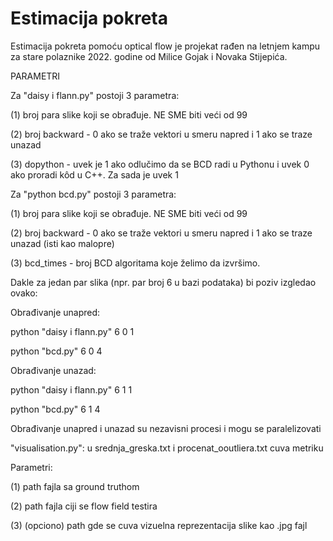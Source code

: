 # Estimacija pokreta
Estimacija pokreta pomoću optical flow je projekat rađen na letnjem kampu za stare polaznike 2022. godine od Milice Gojak i Novaka Stijepića.

PARAMETRI

Za "daisy i flann.py" postoji 3 parametra:

(1) broj para slike koji se obrađuje. NE SME biti veći od 99

(2) broj backward - 0 ako se traže vektori u smeru napred i 1 ako se traze unazad

(3) dopython - uvek je 1 ako odlučimo da se BCD radi u Pythonu i uvek 0 ako proradi kôd u C++. Za sada je uvek 1


Za "python bcd.py" postoji 3 parametra:

(1) broj para slike koji se obrađuje. NE SME biti veći od 99

(2) broj backward - 0 ako se traže vektori u smeru napred i 1 ako se traze unazad (isti kao malopre)

(3) bcd_times - broj BCD algoritama koje želimo da izvršimo.



Dakle za jedan par slika (npr. par broj 6 u bazi podataka) bi poziv izgledao ovako:

Obrađivanje unapred:

python "daisy i flann.py" 6 0 1

python "bcd.py" 6 0 4

Obrađivanje unazad:

python "daisy i flann.py" 6 1 1

python "bcd.py" 6 1 4


Obrađivanje unapred i unazad su nezavisni procesi i mogu se paralelizovati 

"visualisation.py":  u srednja_greska.txt i procenat_ooutliera.txt cuva metriku 

Parametri:

(1) path fajla sa ground truthom

(2) path fajla ciji se flow field testira

(3) (opciono) path gde se cuva vizuelna reprezentacija slike kao .jpg fajl
